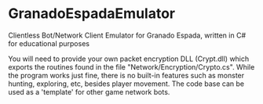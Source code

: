 # GranadoEspadaEmulator
Clientless Bot/Network Client Emulator for Granado Espada, written in C# for educational purposes  

You will need to provide your own packet encryption DLL (Crypt.dll) which exports the routines found in the file "Network/Encryption/Crypto.cs". While the program works just fine, there is no built-in features such as monster hunting, exploring, etc, besides player movement. The code base can be used as a 'template' for other game network bots.

